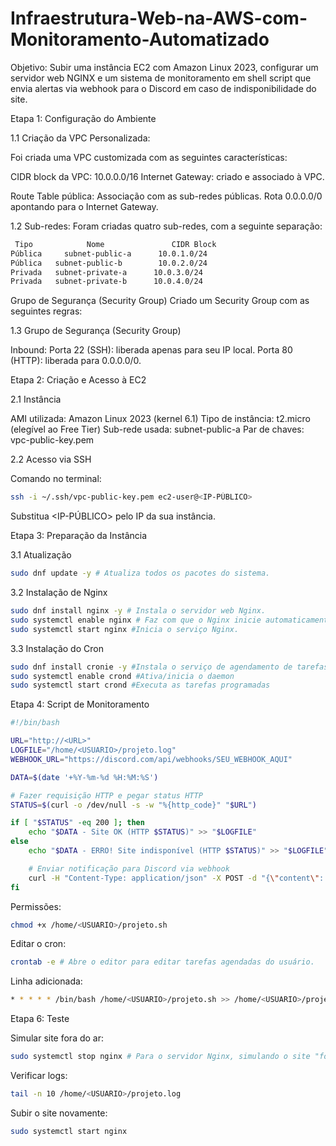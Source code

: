 # Infraestrutura-Web-na-AWS-com-Monitoramento-Automatizado

Objetivo: Subir uma instância EC2 com Amazon Linux 2023, configurar um servidor web NGINX e um sistema de monitoramento em shell script que envia alertas via webhook para o Discord em caso de indisponibilidade do site.

Etapa 1: Configuração do Ambiente

1.1 Criação da VPC Personalizada:

Foi criada uma VPC customizada com as seguintes características:

CIDR block da VPC: 10.0.0.0/16
Internet Gateway: criado e associado à VPC.

Route Table pública:
Associação com as sub-redes públicas.
Rota 0.0.0.0/0 apontando para o Internet Gateway.

1.2 Sub-redes:
Foram criadas quatro sub-redes, com a seguinte separação:

```bash
 Tipo	         Nome	            CIDR Block	  
Pública  	subnet-public-a	     10.0.1.0/24	                   
Pública	  subnet-public-b	     10.0.2.0/24	                     
Privada	  subnet-private-a	    10.0.3.0/24	                    
Privada	  subnet-private-b	    10.0.4.0/24
```  	                

Grupo de Segurança (Security Group)
Criado um Security Group com as seguintes regras:

1.3 Grupo de Segurança (Security Group)

Inbound:
Porta 22 (SSH): liberada apenas para seu IP local.
Porta 80 (HTTP): liberada para 0.0.0.0/0.

Etapa 2: Criação e Acesso à EC2

2.1 Instância

AMI utilizada: Amazon Linux 2023 (kernel 6.1)
Tipo de instância: t2.micro (elegível ao Free Tier)
Sub-rede usada: subnet-public-a
Par de chaves: vpc-public-key.pem

2.2 Acesso via SSH

Comando no terminal:

```bash
ssh -i ~/.ssh/vpc-public-key.pem ec2-user@<IP-PÚBLICO>
```
Substitua <IP-PÚBLICO> pelo IP da sua instância.

Etapa 3: Preparação da Instância

3.1 Atualização

```bash
sudo dnf update -y # Atualiza todos os pacotes do sistema.
```

3.2 Instalação de Nginx

```bash
sudo dnf install nginx -y # Instala o servidor web Nginx.
sudo systemctl enable nginx # Faz com que o Nginx inicie automaticamente com o sistema.
sudo systemctl start nginx #Inicia o serviço Nginx.
```

3.3 Instalação do Cron

```bash
sudo dnf install cronie -y #Instala o serviço de agendamento de tarefas
sudo systemctl enable crond #Ativa/inicia o daemon
sudo systemctl start crond #Executa as tarefas programadas 
```

Etapa 4: Script de Monitoramento 

```bash
#!/bin/bash

URL="http://<URL>"  
LOGFILE="/home/<USUARIO>/projeto.log"
WEBHOOK_URL="https://discord.com/api/webhooks/SEU_WEBHOOK_AQUI"

DATA=$(date '+%Y-%m-%d %H:%M:%S')

# Fazer requisição HTTP e pegar status HTTP
STATUS=$(curl -o /dev/null -s -w "%{http_code}" "$URL")

if [ "$STATUS" -eq 200 ]; then
    echo "$DATA - Site OK (HTTP $STATUS)" >> "$LOGFILE"
else
    echo "$DATA - ERRO! Site indisponível (HTTP $STATUS)" >> "$LOGFILE"

    # Enviar notificação para Discord via webhook
    curl -H "Content-Type: application/json" -X POST -d "{\"content\": \"ALERTA: Site $URL está indisponível! HTTP status: $STATUS em $DATA\"}" "$WEBHOOK_URL"
fi
```

Permissões:
```bash
chmod +x /home/<USUARIO>/projeto.sh
```

Editar o cron:
```bash
crontab -e # Abre o editor para editar tarefas agendadas do usuário.
```

Linha adicionada:
```bash
* * * * * /bin/bash /home/<USUARIO>/projeto.sh >> /home/<USUARIO>/projeto-cron.log 2>&1
```

Etapa 6: Teste

Simular site fora do ar:
```bash
sudo systemctl stop nginx # Para o servidor Nginx, simulando o site "fora do ar".
```

Verificar logs:
```bash
tail -n 10 /home/<USUARIO>/projeto.log
```

Subir o site novamente:
```bash
sudo systemctl start nginx
```
